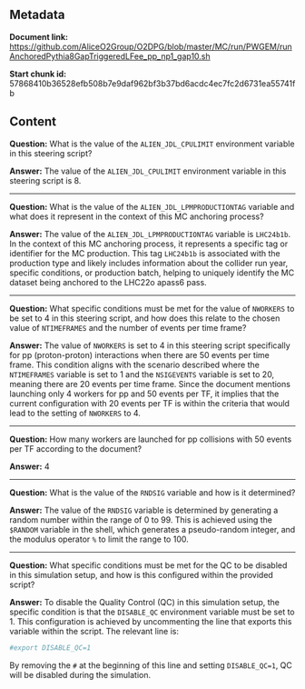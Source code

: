 ## Metadata

**Document link:** https://github.com/AliceO2Group/O2DPG/blob/master/MC/run/PWGEM/runAnchoredPythia8GapTriggeredLFee_pp_np1_gap10.sh

**Start chunk id:** 57868410b36528efb508b7e9daf962bf3b37bd6acdc4ec7fc2d6731ea55741fb

## Content

**Question:** What is the value of the `ALIEN_JDL_CPULIMIT` environment variable in this steering script?

**Answer:** The value of the `ALIEN_JDL_CPULIMIT` environment variable in this steering script is 8.

---

**Question:** What is the value of the `ALIEN_JDL_LPMPRODUCTIONTAG` variable and what does it represent in the context of this MC anchoring process?

**Answer:** The value of the `ALIEN_JDL_LPMPRODUCTIONTAG` variable is `LHC24b1b`. In the context of this MC anchoring process, it represents a specific tag or identifier for the MC production. This tag `LHC24b1b` is associated with the production type and likely includes information about the collider run year, specific conditions, or production batch, helping to uniquely identify the MC dataset being anchored to the LHC22o apass6 pass.

---

**Question:** What specific conditions must be met for the value of `NWORKERS` to be set to 4 in this steering script, and how does this relate to the chosen value of `NTIMEFRAMES` and the number of events per time frame?

**Answer:** The value of `NWORKERS` is set to 4 in this steering script specifically for pp (proton-proton) interactions when there are 50 events per time frame. This condition aligns with the scenario described where the `NTIMEFRAMES` variable is set to 1 and the `NSIGEVENTS` variable is set to 20, meaning there are 20 events per time frame. Since the document mentions launching only 4 workers for pp and 50 events per TF, it implies that the current configuration with 20 events per TF is within the criteria that would lead to the setting of `NWORKERS` to 4.

---

**Question:** How many workers are launched for pp collisions with 50 events per TF according to the document?

**Answer:** 4

---

**Question:** What is the value of the `RNDSIG` variable and how is it determined?

**Answer:** The value of the `RNDSIG` variable is determined by generating a random number within the range of 0 to 99. This is achieved using the `$RANDOM` variable in the shell, which generates a pseudo-random integer, and the modulus operator `%` to limit the range to 100.

---

**Question:** What specific conditions must be met for the QC to be disabled in this simulation setup, and how is this configured within the provided script?

**Answer:** To disable the Quality Control (QC) in this simulation setup, the specific condition is that the `DISABLE_QC` environment variable must be set to 1. This configuration is achieved by uncommenting the line that exports this variable within the script. The relevant line is:

```bash
#export DISABLE_QC=1
```

By removing the `#` at the beginning of this line and setting `DISABLE_QC=1`, QC will be disabled during the simulation.